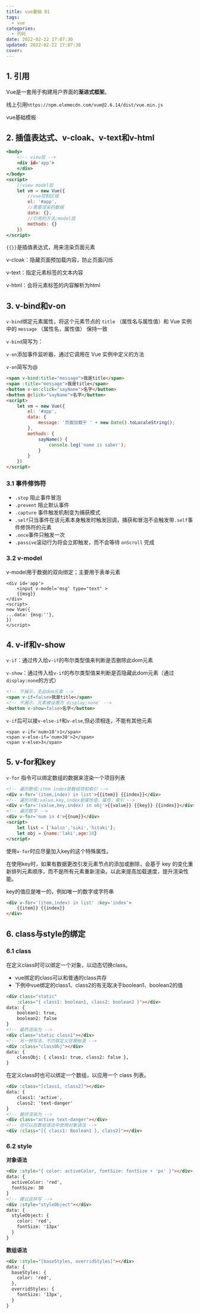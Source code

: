 ```yaml
---
title: vue基础 01
tags:
  - vue
categories:
  - 代码
date: 2022-02-22 17:07:30
updated: 2022-02-22 17:07:30
cover:
---
```

## 1. 引用

Vue是一套用于构建用户界面的**渐进式框架**。

线上引用`https://npm.elemecdn.com/vue@2.6.14/dist/vue.min.js`

vue基础模板


## 2. 插值表达式、v-cloak、v-text和v-html

```htm
<body>
    <!-- view层 -->
    <div id='app'>
    </div>
</body>
<script>
    //view model层
    let vm = new Vue({
        //vue控制区域
        el: '#app',
        //需要渲染的数据
        data: {},
        //引用的方法;model层
        methods: {}
    })
</script>
```


`{{}}`是插值表达式，用来渲染页面元素

v-cloak：隐藏页面预加载内容，防止页面闪烁

v-text：指定元素标签的文本内容

v-html：会将元素标签的内容解析为html

## 3. v-bind和v-on

`v-bind`绑定元素属性，将这个元素节点的 `title` （属性名与属性值）和 Vue 实例中的 `message` （属性名，属性值） 保持一致

`v-bind`简写为：

`v-on`添加事件监听器，通过它调用在 Vue 实例中定义的方法

`v-on`简写为@

```html
<span v-bind:title="message">我是title</span>
<span :title="message">我是title</span>
<button v-on:click="sayName">名字</button>
<button @click="sayName">名字</button>
<script>
    let vm = new Vue({
        el: '#app',
        data: {
            message: '页面加载于 ' + new Date().toLocaleString();
        },
        methods: {
            sayName() {
                console.log('name is saber');
            }
        }
    })
</script>
```

### 3.1 事件修饰符

- `.stop` 阻止事件冒泡
- `.prevent` 阻止默认事件
- `.capture` 事件触发机制变为捕获模式
- `.self`只当事件在该元素本身触发时触发回调，捕获和冒泡不会触发带`.self`事件修饰符的元素
- `.once`事件只触发一次
- `.passive`滚动行为将会立即触发，而不会等待 `onScroll` 完成

### 3.2 v-model

v-model用于数据的双向绑定；主要用于表单元素

```vue
<div id='app'>
    <input v-model='msg' type="text" >
    {{msg}}
</div>
<script>
new Vue({
...data: {msg:''},
})
</script>
```

## 4. v-if和v-show

`v-if`：通过传入给`v-if`的布尔类型值来判断是否删除此dom元素

`v-show`：通过传入给`v-if`的布尔类型值来判断是否隐藏此dom元素（通过`display:none`的方式）

```html
<!-- 不展示，无此dom元素 -->
<span v-if=false>我是title</span> 
<!-- 不展示，元素被设置为`display:none` -->
<button v-show=false>名字</button>
```

`v-if`后可以接`v-else-if`和`v-else`,但必须相连，不能有其他元素

```
<span v-if='num>18'>1</span> 
<span v-else-if='num>30'>2</span> 
<span v-else>3</span> 
```

## 5. v-for和key

`v-for` 指令可以绑定数组的数据来渲染一个项目列表

```html
<!-- 遍历数组;item index是数组项和索引 -->
<div v-for='(item,index) in list'>{{item}} {{index}}</div>
<!-- 遍历对象;value,key,index是属性值，属性，索引 -->
<div v-for='(value,key,index) in obj'>{{value}} {{key}} {{index}}</div>
<!-- 遍历数字 -->
<div v-for='num in 4'>{{num}}</div>
<script>
    let list = ['kalin','siki','hitaki'];
    let obj = {name:'laki',age:18}
</script>
```

使用`v-for`时应尽量加入key的这个特殊属性。

在使用key时，如果有数据更改引发元素节点的添加或删除，会基于 key 的变化重新排列元素顺序，而不是所有元素重新渲染。以此来提高加载速度，提升渲染性能。

key的值应是唯一的，例如唯一的数字或字符串

```html
<div v-for='(item,index) in list' :key='index'>
    {{item}} {{index}}
</div>
```

## 6. class与style的绑定

### 6.1 class

在定义class时可以绑定一个对象，以动态切换class。

- vue绑定的class可以和普通的class共存
- 下例中vue绑定的class1、class2的有无取决于boolean1、boolean2的值

```html
<div class="static" 
    :class="{ class1: boolean1, class2: boolean2 }"></div>
data: {
	boolean1: true,
	boolean2: false
}
<!-- 最终渲染为 -->
<div class="static class1"></div>
<!-- 另一种写法，不内联定义在模板里 -->
<div :class="classObj"></div>
data: {
	classObj: { class1: true, class2: false },
}
```

在定义class时也可以绑定一个数组，以应用一个 class 列表。

```html
<div :class="[class1, class2]"></div>
data: {
	class1: 'active',
	class2: 'text-danger'
}
<!-- 最终渲染为 -->
<div class="active text-danger"></div>
<!-- 也可以在数组语法中使用对象语法 -->
<div :class="[{ class1: Boolean1 }, class2]"></div>
```

### 6.2 style

**对象语法**  

```html
<div :style="{ color: activeColor, fontSize: fontSize + 'px' }"></div>
data: {
  activeColor: 'red',
  fontSize: 30
}
<!-- 建议这样写 -->
<div :style="styleObject"></div>
data: {
  styleObject: {
    color: 'red',
    fontSize: '13px'
  }
}
```

**数组语法**  

```html
<div :style="[baseStyles, overridStyles]"></div>
data: {
  baseStyles: {
    color: 'red',
  },
  overridStyles: {
	fontSize: '13px',
  }
}
```
